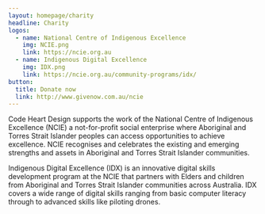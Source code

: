 ```yaml
---
layout: homepage/charity
headline: Charity
logos:
  - name: National Centre of Indigenous Excellence
    img: NCIE.png
    link: https://ncie.org.au
  - name: Indigenous Digital Excellence
    img: IDX.png
    link: https://ncie.org.au/community-programs/idx/
button:
  title: Donate now
  link: http://www.givenow.com.au/ncie
---
```


Code Heart Design supports the work of the National Centre of Indigenous Excellence (NCIE) a not-for-profit social enterprise where Aboriginal and Torres Strait
Islander peoples can access opportunities to achieve excellence.
NCIE recognises and celebrates the existing and emerging strengths and assets in Aboriginal and Torres Strait Islander communities.

Indigenous Digital Excellence (IDX) is an innovative digital skills development program at the NCIE that partners with Elders and children from Aboriginal and
Torres Strait Islander communities across Australia.
IDX covers a wide range of digital skills ranging from basic computer literacy through to advanced skills like piloting drones.
